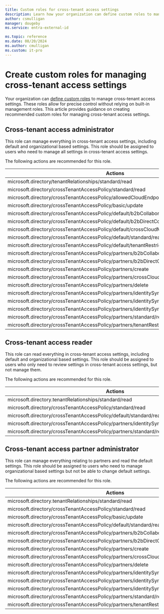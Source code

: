 ```yaml
---
title: Custom roles for cross-tenant access settings
description: Learn how your organization can define custom roles to manage cross-tenant access settings, allowing for precise control without relying on built-in management roles.
author: csmulligan
manager: dougeby
ms.service: entra-external-id

ms.topic: reference
ms.date: 08/20/2024
ms.author: cmulligan
ms.custom: it-pro
---
```


# Create custom roles for managing cross-tenant access settings

Your organization can [define custom roles](../identity/role-based-access-control/custom-create.md) to manage cross-tenant access settings. These roles allow for precise control without relying on built-in management roles. This article provides guidance on creating recommended custom roles for managing cross-tenant access settings.

## Cross-tenant access administrator

This role can manage everything in cross-tenant access settings, including default and organizational based settings. This role should be assigned to users who need to manage all settings in cross-tenant access settings.

The following actions are recommended for this role.

| Actions |
| ------- |
| microsoft.directory/tenantRelationships/standard/read |
| microsoft.directory/crossTenantAccessPolicy/standard/read |
| microsoft.directory/crossTenantAccessPolicy/allowedCloudEndpoints/update |
| microsoft.directory/crossTenantAccessPolicy/basic/update |
| microsoft.directory/crossTenantAccessPolicy/default/b2bCollaboration/update |
| microsoft.directory/crossTenantAccessPolicy/default/b2bDirectConnect/update |
| microsoft.directory/crossTenantAccessPolicy/default/crossCloudMeetings/update |
| microsoft.directory/crossTenantAccessPolicy/default/standard/read |
| microsoft.directory/crossTenantAccessPolicy/default/tenantRestrictions/update |
| microsoft.directory/crossTenantAccessPolicy/partners/b2bCollaboration/update |
| microsoft.directory/crossTenantAccessPolicy/partners/b2bDirectConnect/update |
| microsoft.directory/crossTenantAccessPolicy/partners/create |
| microsoft.directory/crossTenantAccessPolicy/partners/crossCloudMeetings/update |
| microsoft.directory/crossTenantAccessPolicy/partners/delete |
| microsoft.directory/crossTenantAccessPolicy/partners/identitySynchronization/basic/update |
| microsoft.directory/crossTenantAccessPolicy/partners/identitySynchronization/create |
| microsoft.directory/crossTenantAccessPolicy/partners/identitySynchronization/standard/read |
| microsoft.directory/crossTenantAccessPolicy/partners/standard/read |
| microsoft.directory/crossTenantAccessPolicy/partners/tenantRestrictions/update |

## Cross-tenant access reader

This role can read everything in cross-tenant access settings, including default and organizational based settings. This role should be assigned to users who only need to review settings in cross-tenant access settings, but not manage them.

The following actions are recommended for this role.

| Actions |
| ------- |
| microsoft.directory.tenantRelationships/standard/read |
| microsoft.directory/crossTenantAccessPolicy/standard/read |
| microsoft.directory/crossTenantAccessPolicy/default/standard/read |
| microsoft.directory/crossTenantAccessPolicy/partners/identitySynchronization/standard/read |
| microsoft.directory/crossTenantAccessPolicy/partners/standard/read |

## Cross-tenant access partner administrator

This role can manage everything relating to partners and read the default settings. This role should be assigned to users who need to manage organizational based settings but not be able to change default settings.

The following actions are recommended for this role.

| Actions |
| ------- |
| microsoft.directory.tenantRelationships/standard/read |
| microsoft.directory/crossTenantAccessPolicy/standard/read |
| microsoft.directory/crossTenantAccessPolicy/basic/update |
| microsoft.directory/crossTenantAccessPolicy/default/standard/read |
| microsoft.directory/crossTenantAccessPolicy/partners/b2bCollaboration/update |
| microsoft.directory/crossTenantAccessPolicy/partners/b2bDirectConnect/update |
| microsoft.directory/crossTenantAccessPolicy/partners/create |
| microsoft.directory/crossTenantAccessPolicy/partners/crossCloudMeetings/update |
| microsoft.directory/crossTenantAccessPolicy/partners/delete |
| microsoft.directory/crossTenantAccessPolicy/partners/identitySynchronization/basic/update |
| microsoft.directory/crossTenantAccessPolicy/partners/identitySynchronization/create |
| microsoft.directory/crossTenantAccessPolicy/partners/identitySynchronization/standard/read |
| microsoft.directory/crossTenantAccessPolicy/partners/standard/read |
| microsoft.directory/crossTenantAccessPolicy/partners/tenantRestrictions/update |
